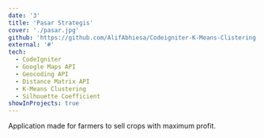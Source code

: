 ```yaml
---
date: '3'
title: 'Pasar Strategis'
cover: './pasar.jpg'
github: 'https://github.com/AlifAbhiesa/Codeigniter-K-Means-Clistering'
external: '#'
tech:
  - CodeIgniter
  - Google Maps API
  - Geocoding API
  - Distance Matrix API
  - K-Means Clustering
  - Silhouette Coefficient
showInProjects: true
---
```


Application made for farmers to sell crops with maximum profit.
